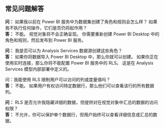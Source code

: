 ## <a name="faq"></a>常见问题解答
**问：** 如果我以前在 Power BI 服务中为数据集创建了角色和规则会怎么样？ 如果我不执行任何操作，它们是否仍将起作用？  
**答：** 不能。 视觉对象将不会正确呈现。 你需要重新创建 Power BI Desktop 中的角色和规则，然后发布到 Power BI 服务。

**问：** 我是否可以为 Analysis Services 数据源创建这些角色？  
**答︰** 如果你将数据导入 Power BI Desktop 中，那么你就可以创建。 如果你正在使用实时连接，那么你将不能配置 Power BI 服务中的 RLS。 这是在 Analysis Services 模型内部部署中定义的。

问：我能使用 RLS 限制用户可以访问的列或度量值吗？  
**答：** 不能。 如果用户有权访问特定数据行，那么他们可以查看该行的所有数据列。

**问：** RLS 是否允许我隐藏详细的数据，但提供对在视觉对象中汇总的数据的访问权限？  
**答：** 不允许，你可以保护单个数据行，但用户始终可以查看详细信息或汇总的数据。

